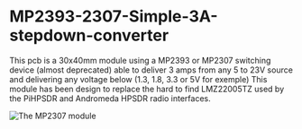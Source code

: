 # MP2393-2307-Simple-3A-stepdown-converter

This pcb is a 30x40mm module using a MP2393 or MP2307 switching device (almost deprecated) able to deliver 3 amps
 from any 5 to 23V source and delivering any voltage below (1.3, 1.8, 3.3 or 5V for exemple) 
 This module has been design to replace the hard to find LMZ22005TZ used by the PiHPSDR and Andromeda HPSDR radio interfaces. 
 
 ![ The MP2307 module](h  )